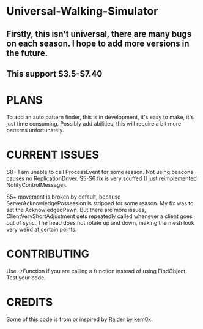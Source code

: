 # Universal-Walking-Simulator
## Firstly, this isn't universal, there are many bugs on each season. I hope to add more versions in the future.
## This support S3.5-S7.40

# PLANS

To add an auto pattern finder, this is in development, it's easy to make, it's just time consuming.
Possibly add abilities, this will require a bit more patterns unfortunately.


# CURRENT ISSUES

S8+ I am unable to call ProcessEvent for some reason.
Not using beacons causes no ReplicationDriver.
S5-S6 fix is very scuffed (I just reimplemented NotifyControlMessage).

S5+ movement is broken by default, because ServerAcknowledgePossession is stripped for some reason.
My fix was to set the AcknowledgedPawn. But there are more issues, ClientVeryShortAdjustment gets repeatedly called whenever a client goes out of sync.
The head does not rotate up and down, making the mesh look very weird at certain points.

# CONTRIBUTING

Use ->Function if you are calling a function instead of using FindObject.
Test your code.

# CREDITS

Some of this code is from or inspired by <a href="https://github.com/kem0x/raider3.5">Raider by kem0x</a>.
